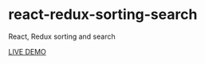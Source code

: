 # react-redux-sorting-search
React, Redux sorting and search

[LIVE DEMO](https://qeemerc.github.io/react-redux-sorting-search/)